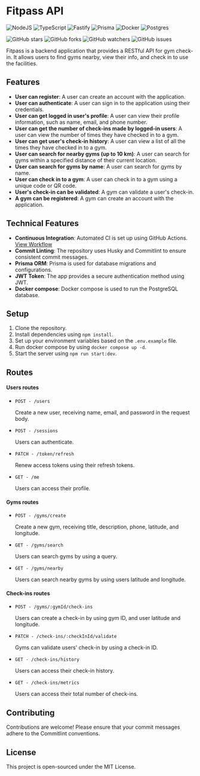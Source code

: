 Fitpass API 
==============

![NodeJS](https://img.shields.io/badge/node.js-6DA55F?style=for-the-badge&logo=node.js&logoColor=white) ![TypeScript](https://img.shields.io/badge/typescript-%23007ACC.svg?style=for-the-badge&logo=typescript&logoColor=white) ![Fastify](https://img.shields.io/badge/fastify-%23000000.svg?style=for-the-badge&logo=fastify&logoColor=white) ![Prisma](https://img.shields.io/badge/Prisma-3982CE?style=for-the-badge&logo=Prisma&logoColor=white) ![Docker](https://img.shields.io/badge/docker-%230db7ed.svg?style=for-the-badge&logo=docker&logoColor=white) ![Postgres](https://img.shields.io/badge/postgres-%23316192.svg?style=for-the-badge&logo=postgresql&logoColor=white)

![GitHub stars](https://img.shields.io/github/stars/rauleffting/daily-diet-api?style=flat-square) ![GitHub forks](https://img.shields.io/github/forks/rauleffting/daily-diet-api?style=flat-square) ![GitHub watchers](https://img.shields.io/github/watchers/rauleffting/daily-diet-api?style=flat-square) ![GitHub issues](https://img.shields.io/github/issues/rauleffting/daily-diet-api?style=flat-square)

Fitpass is a backend application that provides a RESTful API for gym check-in. It allows users to find gyms nearby, view their info, and check in to use the facilities. 

Features
--------

*   **User can register**: A user can create an account with the application.
*   **User can authenticate**: A user can sign in to the application using their credentials.
*   **User can get logged in user's profile**: A user can view their profile information, such as name, email, and phone number.
*   **User can get the number of check-ins made by logged-in users**: A user can view the number of times they have checked in to a gym.
*   **User can get user's check-in history**: A user can view a list of all the times they have checked in to a gym.
*   **User can search for nearby gyms (up to 10 km)**: A user can search for gyms within a specified distance of their current location.
*   **User can search for gyms by name**: A user can search for gyms by name.
*   **User can check in to a gym**: A user can check in to a gym using a unique code or QR code.
*   **User's check-in can be validated**: A gym can validate a user's check-in.
*   **A gym can be registered**: A gym can create an account with the application.

Technical Features
--------

*   **Continuous Integration**: Automated CI is set up using GitHub Actions. [View Workflow](https://github.com/rauleffting/fitpass/actions)
*   **Commit Linting**: The repository uses Husky and Commitlint to ensure consistent commit messages.
*   **Prisma ORM**: Prisma is used for database migrations and configurations.
*   **JWT Token**: The app provides a secure authentication method using JWT.
*   **Docker compose**: Docker compose is used to run the PostgreSQL database.

Setup
-----

1.  Clone the repository.
2.  Install dependencies using `npm install`.
3.  Set up your environment variables based on the `.env.example` file.
4.  Run docker compose by using `docker compose up -d`.
4.  Start the server using `npm run start:dev`.

Routes
------

#### Users routes

* `POST - /users`

  Create a new user, receiving name, email, and password in the request body.

* `POST - /sessions`

  Users can authenticate.

* `PATCH - /token/refresh`

  Renew access tokens using their refresh tokens.

* `GET - /me`

  Users can access their profile.

#### Gyms routes

* `POST - /gyms/create`

  Create a new gym, receiving title, description, phone, latitude, and longitude.

* `GET - /gyms/search`

  Users can search gyms by using a query.

* `GET - /gyms/nearby`

  Users can search nearby gyms by using users latitude and longitude.

#### Check-ins routes

* `POST - /gyms/:gymId/check-ins`

  Users can create a check-in by using gym ID, and user latitude and longitude.

* `PATCH - /check-ins/:checkInId/validate`

  Gyms can validate users' check-in by using a check-in ID.

* `GET - /check-ins/history`

  Users can access their check-in history.

* `GET - /check-ins/metrics`

  Users can access their total number of check-ins.

Contributing
------------

Contributions are welcome! Please ensure that your commit messages adhere to the Commitlint conventions.

License
-------

This project is open-sourced under the MIT License.
